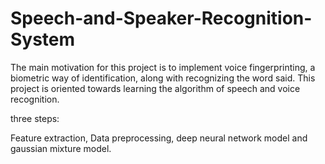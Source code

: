 # Speech-and-Speaker-Recognition-System

The main motivation for this project is to implement voice fingerprinting, a biometric way of identification, along with recognizing the word said. 
This project is oriented towards learning the algorithm of speech and voice recognition.

three steps:

Feature extraction, 
Data preprocessing, 
deep neural network model and gaussian mixture model.
